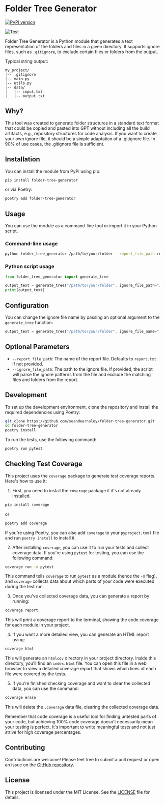 # Folder Tree Generator

[![PyPI version](https://badge.fury.io/py/folder-tree-generator.svg)](https://badge.fury.io/py/folder-tree-generator)

![Test](https://github.com/seandearnaley/folder-tree-generator/workflows/Run%20pytest/badge.svg)

Folder Tree Generator is a Python module that generates a text representation of the folders and files in a given directory. It supports ignore files, such as `.gitignore`, to exclude certain files or folders from the output.

Typical string output:

```text
my_project/
|-- .gitignore
|-- main.py
|-- utils.py
|-- data/
|   |-- input.txt
|   |-- output.txt
```

## Why?

This tool was created to generate folder structures in a standard text format that could be copied and pasted into GPT without including all the build artifacts, e.g., repository structures for code analysis. If you want to create your own ignore file, it should be a simple adaptation of a .gitignore file. In 90% of use cases, the .gitignore file is sufficient.

## Installation

You can install the module from PyPI using pip:

```bash
pip install folder-tree-generator
```

or via Poetry:

```bash
poetry add folder-tree-generator
```

## Usage

You can use the module as a command-line tool or import it in your Python script.

### Command-line usage

```bash
python folder_tree_generator /path/to/your/folder --report_file_path report.txt --ignore_file_path /path/to/your/ignore_folder/.gitignore
```

### Python script usage

```python
from folder_tree_generator import generate_tree

output_text = generate_tree("/path/to/your/folder", ignore_file_path="/path/to/your/ignore_folder/.gitignore")
print(output_text)
```

## Configuration

You can change the ignore file name by passing an optional argument to the `generate_tree` function:

```python
output_text = generate_tree("/path/to/your/folder", ignore_file_name=".myignore")
```

## Optional Parameters

- `--report_file_path`: The name of the report file. Defaults to `report.txt` if not provided.
- `--ignore_file_path`: The path to the ignore file. If provided, the script will parse the ignore patterns from the file and exclude the matching files and folders from the report.

## Development

To set up the development environment, clone the repository and install the required dependencies using Poetry:

```bash
git clone https://github.com/seandearnaley/folder-tree-generator.git
cd folder-tree-generator
poetry install
```

To run the tests, use the following command:

```bash
poetry run pytest
```

## Checking Test Coverage

This project uses the `coverage` package to generate test coverage reports. Here's how to use it:

1. First, you need to install the `coverage` package if it's not already installed.

```bash
pip install coverage
```

or

```bash
poetry add coverage
```

If you're using Poetry, you can also add `coverage` to your `pyproject.toml` file and run `poetry install` to install it.

2. After installing `coverage`, you can use it to run your tests and collect coverage data. If you're using `pytest` for testing, you can use the following command:

```bash
coverage run -m pytest
```

This command tells `coverage` to run `pytest` as a module (hence the `-m` flag), and `coverage` collects data about which parts of your code were executed during the test run.

3. Once you've collected coverage data, you can generate a report by running:

```bash
coverage report
```

This will print a coverage report to the terminal, showing the code coverage for each module in your project.

4. If you want a more detailed view, you can generate an HTML report using:

```bash
coverage html
```

This will generate an `htmlcov` directory in your project directory. Inside this directory, you'll find an `index.html` file. You can open this file in a web browser to view a detailed coverage report that shows which lines of each file were covered by the tests.

5. If you're finished checking coverage and want to clear the collected data, you can use the command:

```bash
coverage erase
```

This will delete the `.coverage` data file, clearing the collected coverage data.

Remember that code coverage is a useful tool for finding untested parts of your code, but achieving 100% code coverage doesn't necessarily mean your testing is perfect. It's important to write meaningful tests and not just strive for high coverage percentages.

## Contributing

Contributions are welcome! Please feel free to submit a pull request or open an issue on the [GitHub repository](https://github.com/seandearnaley/folder-tree-generator).

## License

This project is licensed under the MIT License. See the [LICENSE](LICENSE) file for details.

